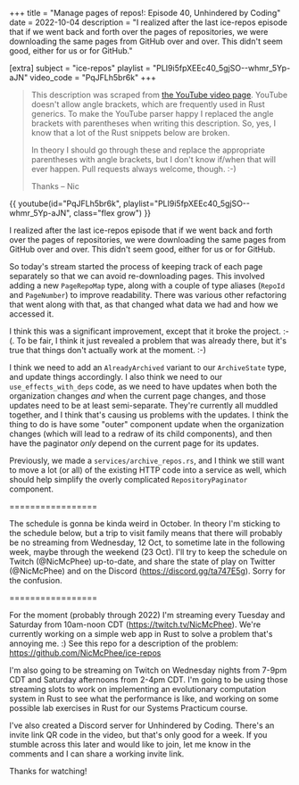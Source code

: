 +++
title = "Manage pages of repos!: Episode 40, Unhindered by Coding"
date = 2022-10-04
description = "I realized after the last ice-repos episode that if we went back and forth over the pages of repositories, we were downloading the same pages from GitHub over and over. This didn't seem good, either for us or for GitHub."

[extra]
subject = "ice-repos"
playlist = "PLI9i5fpXEEc40_5gjSO--whmr_5Yp-aJN"
video_code = "PqJFLh5br6k"
+++

> This description was scraped from
> [the YouTube video page](https://www.youtube.com/watch?v=PqJFLh5br6k&list=PLI9i5fpXEEc40_5gjSO--whmr_5Yp-aJN).
> YouTube doesn't allow angle brackets, which are frequently used
> in Rust generics. To make the YouTube parser happy I replaced the
> angle brackets with parentheses when writing this description.
> So, yes, I know that a lot of the Rust snippets below are broken.
>
> In theory I should go through these and replace
> the appropriate parentheses with angle brackets, but I don't
> know if/when that will ever happen. Pull requests always
> welcome, though. :-)
>
> Thanks – Nic

<div>
 {{ 
    youtube(id="PqJFLh5br6k", playlist="PLI9i5fpXEEc40_5gjSO--whmr_5Yp-aJN", class="flex grow")
 }} 
</div>

I realized after the last ice-repos episode that if we went back and forth over the pages of repositories, we were downloading the same pages from GitHub over and over. This didn't seem good, either for us or for GitHub.

So today's stream started the process of keeping track of each page separately so that we can avoid re-downloading pages. This involved adding a new `PageRepoMap` type, along with a couple of type aliases (`RepoId` and `PageNumber`) to improve readability. There was various other refactoring that went along with that, as that changed what data we had and how we accessed it.

I think this was a significant improvement, except that it broke the project. :-(. To be fair, I think it just revealed a problem that was already there, but it's true that things don't actually work at the moment. :-)

I think we need to add an `AlreadyArchived` variant to our `ArchiveState` type, and update things accordingly. I also think we need to our `use_effects_with_deps` code, as we need to have updates when both the organization changes _and_ when the current page changes, and those updates need to be at least semi-separate. They're currently all muddled together, and I think that's causing us problems with the updates. I think the thing to do is have some "outer" component update when the organization changes (which will lead to a redraw of its child components), and then have the paginator _only_ depend on the current page for its updates.

Previously, we made a `services/archive_repos.rs`, and I think we still want to move a lot (or all) of the existing HTTP code into a service as well, which should help simplify the overly complicated `RepositoryPaginator` component. 

=================

The schedule is gonna be kinda weird in October. In theory I'm sticking to the schedule below, but a trip to visit family means that there will probably be no streaming from Wednesday, 12 Oct, to sometime late in the following week, maybe through the weekend (23 Oct). I'll try to keep the schedule on Twitch (@NicMcPhee) up-to-date, and share the state of play on Twitter (@NicMcPhee) and on the Discord (https://discord.gg/ta747E5g). Sorry for the confusion.

=================

For the moment (probably through 2022) I'm streaming every Tuesday and Saturday from 10am-noon CDT (https://twitch.tv/NicMcPhee). We're currently working on a simple web app in Rust to solve a problem that's annoying me. :) See this repo for a description of the problem: https://github.com/NicMcPhee/ice-repos

I'm also going to be streaming on Twitch on Wednesday nights from 7-9pm CDT and Saturday afternoons from 2-4pm CDT. I'm going to be using those streaming slots to work on implementing an evolutionary computation system in Rust to see what the performance is like, and working on some possible lab exercises in Rust for our Systems Practicum course.

I've also created a Discord server for Unhindered by Coding. There's an invite link QR code in the video, but that's only good for a week. If you stumble across this later and would like to join, let me know in the comments and I can share a working invite link.

Thanks for watching!
